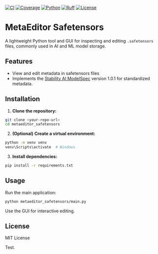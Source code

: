 <div align="left">

[![CI](https://github.com/KPandaK/metaeditor_safetensors/actions/workflows/ci.yml/badge.svg)](https://github.com/KPandaK/metaeditor_safetensors/actions/workflows/ci.yml)
[![Coverage](https://img.shields.io/endpoint?url=https://raw.githubusercontent.com/KPandaK/metaeditor_safetensors/python-coverage-comment-action-data/endpoint.json)](https://github.com/KPandaK/metaeditor_safetensors/tree/python-coverage-comment-action-data)
[![Python](https://img.shields.io/badge/python-3.10%2B-blue.svg)](https://www.python.org/downloads/)
[![Ruff](https://img.shields.io/endpoint?url=https://raw.githubusercontent.com/astral-sh/ruff/main/assets/badge/v2.json)](https://github.com/astral-sh/ruff)
[![License](https://img.shields.io/badge/license-MIT-green.svg)](LICENSE)
</div>

# MetaEditor Safetensors

A lightweight Python tool and GUI for inspecting and editing `.safetensors` files, commonly used in AI and ML model storage.

## Features
- View and edit metadata in safetensors files
- Implements the [Stability AI ModelSpec](https://github.com/Stability-AI/ModelSpec) version 1.0.1 for standardized metadata.

## Installation

1. **Clone the repository:**
  ```sh
  git clone <your-repo-url>
  cd metaeditor_safetensors
  ```

2. **(Optional) Create a virtual environment:**
  ```sh
  python -m venv venv
  venv\Scripts\activate  # Windows
  ```

3. **Install dependencies:**
  ```sh
  pip install -r requirements.txt
  ```

## Usage
Run the main application:
```sh
python metaeditor_safetensors/main.py
```
Use the GUI for interactive editing.

## License
MIT License

Test.